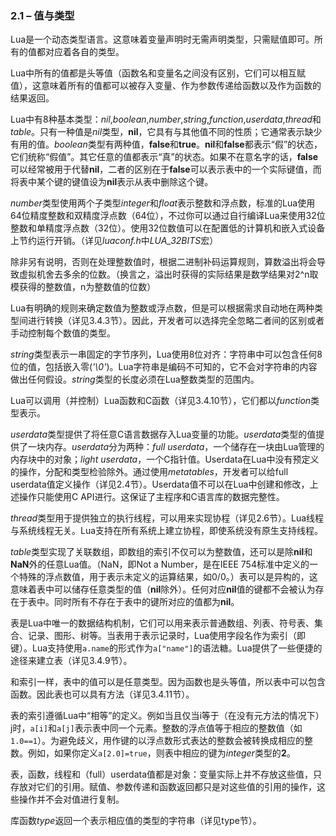 ### 2.1 – 值与类型  
Lua是一个动态类型语言。这意味着变量声明时无需声明类型，只需赋值即可。所有的值都对应着各自的类型。  

Lua中所有的值都是头等值（函数名和变量名之间没有区别，它们可以相互赋值），这意味着所有的值都可以被存入变量、作为参数传递给函数以及作为函数的结果返回。  

Lua中有8种基本类型：*nil*,*boolean*,*number*,*string*,*function*,*userdata*,*thread*和*table*。只有一种值是*nil*类型，**nil**，它具有与其他值不同的性质；它通常表示缺少有用的值。*boolean*类型有两种值，**false**和**true**。**nil**和**false**都表示“假”的状态，它们统称“假值”。其它任意的值都表示“真”的状态。如果不在意名字的话，**false**可以经常被用于代替**nil**，二者的区别在于**false**可以表示表中的一个实际键值，而将表中某个键的键值设为**nil**表示从表中删除这个键。  

*number*类型使用两个子类型*integer*和*float*表示整数和浮点数，标准的Lua使用64位精度整数和双精度浮点数（64位），不过你可以通过自行编译Lua来使用32位整数和单精度浮点数（32位）。使用32位数值可以在配置低的计算机和嵌入式设备上节约运行开销。（详见*luaconf.h*中*LUA_32BITS*宏）  

除非另有说明，否则在处理整数值时，根据二进制补码运算规则，算数溢出将会导致虚拟机舍去多余的位数。（换言之，溢出时获得的实际结果是数学结果对2^n取模获得的整数值，n为整数值的位数）  

Lua有明确的规则来确定数值为整数或浮点数，但是可以根据需求自动地在两种类型间进行转换（详见3.4.3节）。因此，开发者可以选择完全忽略二者间的区别或者手动控制每个数值的类型。  

*string*类型表示一串固定的字节序列，Lua使用8位对齐：字符串中可以包含任何8位的值，包括嵌入零(*'\\0'*)。Lua字符串是编码不可知的，它不会对字符串的内容做出任何假设。*string*类型的长度必须在Lua整数类型的范围内。  

Lua可以调用（并控制）Lua函数和C函数（详见3.4.10节），它们都以*function*类型表示。  

*userdata*类型提供了将任意C语言数据存入Lua变量的功能。*userdata*类型的值提供了一块内存。*userdata*分为两种：*full userdata*，一个储存在一块由Lua管理的内存块中的对象；*light userdata*，一个C指针值。Userdata在Lua中没有预定义的操作，分配和类型检验除外。通过使用*metatables*，开发者可以给full userdata值定义操作（详见2.4节）。Userdata值不可以在Lua中创建和修改，上述操作只能使用C API进行。这保证了主程序和C语言库的数据完整性。  

*thread*类型用于提供独立的执行线程，可以用来实现协程（详见2.6节）。Lua线程与系统线程无关。Lua支持在所有系统上建立协程，即使系统没有原生支持线程。  

*table*类型实现了关联数组，即数组的索引不仅可以为整数值，还可以是除**nil**和**NaN**外的任意Lua值。（NaN，即Not a Number，是在IEEE 754标准中定义的一个特殊的浮点数值，用于表示未定义的运算结果，如0/0。）表可以是异构的，这意味着表中可以储存任意类型的值（**nil**除外）。任何对应**nil**值的键都不会被认为存在于表中。同时所有不存在于表中的键所对应的值都为**nil**。  

表是Lua中唯一的数据结构机制，它们可以用来表示普通数组、列表、符号表、集合、记录、图形、树等。当表用于表示记录时，Lua使用字段名作为索引（即键）。Lua支持使用`a.name`的形式作为`a["name"]`的语法糖。Lua提供了一些便捷的途径来建立表（详见3.4.9节）。  

和索引一样，表中的值可以是任意类型。因为函数也是头等值，所以表中可以包含函数。因此表也可以具有方法（详见3.4.11节）。  

表的索引遵循Lua中“相等”的定义。例如当且仅当i等于（在没有元方法的情况下）j时，`a[i]`和`a[j]`表示表中同一个元素。整数的浮点值等于相应的整数值（如`1.0==1`）。为避免歧义，用作键的以浮点数形式表达的整数会被转换成相应的整数。例如，如果你定义`a[2.0]=true`，则表中相应的键为*integer*类型的**2**。  

表，函数，线程和（full）userdata值都是对象：变量实际上并不存放这些值，只存放对它们的引用。赋值、参数传递和函数返回都只是对这些值的引用的操作，这些操作并不会对值进行复制。  

库函数*type*返回一个表示相应值的类型的字符串（详见type节）。  